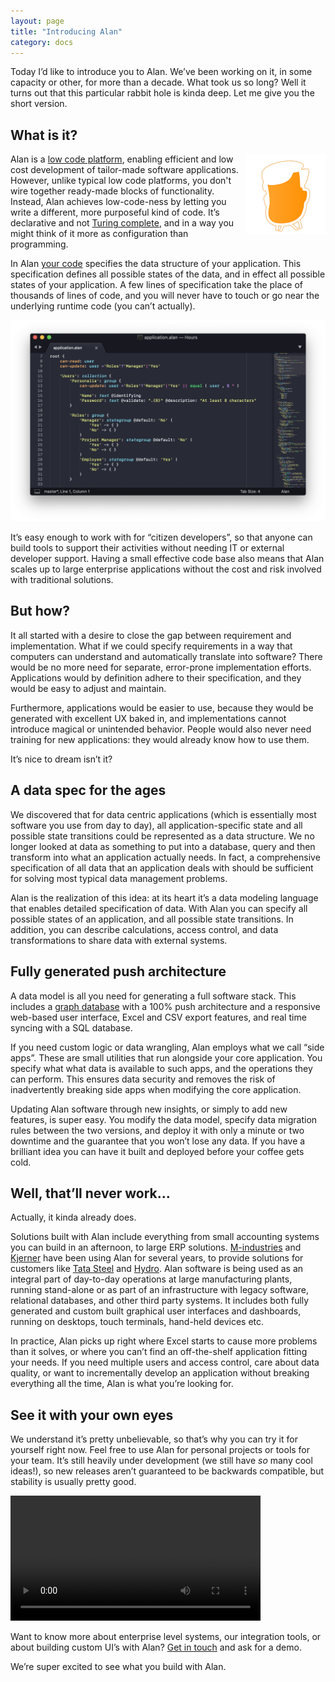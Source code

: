 ```yaml
---
layout: page
title: "Introducing Alan"
category: docs
---
```



Today I’d like to introduce you to Alan. We’ve been working on it, in some capacity or other, for more than a decade. What took us so long? Well it turns out that this particular rabbit hole is kinda deep. Let me give you the short version.


## What is it?

<img src="alan.png" alt="Alan logo" width="128" height="128" style="float:right;">Alan is a [low code platform][low-code], enabling efficient and low cost development of tailor-made software applications. However, unlike typical low code platforms, you don't wire together ready-made blocks of functionality. Instead, Alan achieves low-code-ness by letting you write a different, more purposeful kind of code. It’s declarative and not [Turing complete][turing-complete], and in a way you might think of it more as configuration than programming.

In Alan [your code][model] specifies the data structure of your application. This specification defines all possible states of the data, and in effect all possible states of your application. A few lines of specification take the place of thousands of lines of code, and you will never have to touch or go near the underlying runtime code (you can’t actually).

![](intro1.png)

It’s easy enough to work with for “citizen developers”, so that anyone can build tools to support their activities without needing IT  or external developer support. Having a small effective code base also means that Alan scales up to large enterprise applications without the cost and risk involved with traditional solutions.


## But how?

It all started with a desire to close the gap between requirement and implementation. What if we could specify requirements in a way that computers can understand and automatically translate into software? There would be no more need for separate, error-prone implementation efforts. Applications would by definition adhere to their specification, and they would be easy to adjust and maintain.

Furthermore, applications would be easier to use, because they would be generated with excellent UX baked in, and implementations cannot introduce magical or unintended behavior. People would also never need training for new applications: they would already know how to use them.

It’s nice to dream isn’t it?


## A data spec for the ages

We discovered that for data centric applications (which is essentially most software you use from day to day), all application-specific state and all possible state transitions could be represented as a data structure. We no longer looked at data as something to put into a database, query and then transform into what an application actually needs. In fact, a comprehensive specification of all data that an application deals with should be sufficient for solving most typical data management problems.

Alan is the realization of this idea: at its heart it’s a data modeling language that enables detailed specification of data. With Alan you can specify all possible states of an application, and all possible state transitions. In addition, you can describe calculations, access control, and data transformations to share data with external systems.


## Fully generated push architecture

A data model is all you need for generating a full software stack. This includes a [graph database][graph-db] with a 100% push architecture and a responsive web-based user interface, Excel and CSV export features, and real time syncing with a SQL database.

If you need custom logic or data wrangling, Alan employs what we call “side apps”. These are small utilities that run alongside your core application. You specify what what data is available to such apps, and the operations they can perform. This ensures data security and removes the risk of inadvertently breaking side apps when modifying the core application.

Updating Alan software through new insights, or simply to add new features, is super easy. You modify the data model, specify data migration rules between the two versions, and deploy it with only a minute or two downtime and the guarantee that you won’t lose any data. If you have a brilliant idea you can have it built and deployed before your coffee gets cold.


## Well, that’ll never work...
Actually, it kinda already does.

Solutions built with Alan include everything from small accounting systems you can build in an afternoon, to large ERP solutions. [M-industries][m-i] and [Kjerner][kjerner] have been using Alan for several years, to provide solutions for customers like [Tata Steel][tata] and [Hydro][hydro]. Alan software is being used as an integral part of day-to-day operations at large manufacturing plants, running stand-alone or as part of an infrastructure with legacy software, relational databases, and other third party systems. It includes both fully generated and custom built graphical user interfaces and dashboards, running on desktops, touch terminals, hand-held devices etc.

In practice, Alan picks up right where Excel starts to cause more problems than it solves, or where you can’t find an off-the-shelf application fitting your needs. If you need multiple users and access control, care about data quality, or want to incrementally develop an application without breaking everything all the time, Alan is what you’re looking for.


## See it with your own eyes

We understand it’s pretty unbelievable, so that’s why you can try it for yourself right now. Feel free to use Alan for personal projects or tools for your team. It’s still heavily under development (we still have *so* many cool ideas!), so new releases aren’t guaranteed to be backwards compatible, but stability is usually pretty good.

<div class="video-wrapper">
	<video controls width="400">
		<source src="Alan.mp4" type="video/mp4">
	</video>
</div>

Want to know more about enterprise level systems, our integration tools, or about building custom UI’s with Alan? [Get in touch][contact] and ask for a demo.

We’re super excited to see what you build with Alan.


[low-code]: https://en.wikipedia.org/wiki/Low-code_development_platforms
[turing-complete]: https://en.wikipedia.org/wiki/Turing_completeness
[graph-db]: https://en.wikipedia.org/wiki/Graph_database
[model]: /pages/docs/model/40/application/grammar.html
[m-i]: https://www.m-industries.com
[kjerner]: https://www.kjerner.com/
[tata]: https://www.tatasteel.com
[hydro]: https://www.hydro.com
[101]: /pages/tuts/getting-started.html
[contact]: /about/#kjerner
